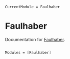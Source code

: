 ```@meta
CurrentModule = Faulhaber
```

# Faulhaber

Documentation for [Faulhaber](https://github.com/YingboMa/Faulhaber.jl).

```@index
```

```@autodocs
Modules = [Faulhaber]
```
